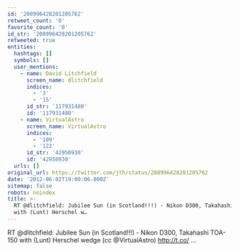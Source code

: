 ```yaml
---
id: '208996428201205762'
retweet_count: '0'
favorite_count: '0'
id_str: '208996428201205762'
retweeted: true
entities:
  hashtags: []
  symbols: []
  user_mentions:
    - name: David Litchfield
      screen_name: dlitchfield
      indices:
        - '3'
        - '15'
      id_str: '117931480'
      id: '117931480'
    - name: VirtualAstro
      screen_name: VirtualAstro
      indices:
        - '109'
        - '122'
      id_str: '42950930'
      id: '42950930'
  urls: []
original_url: https://twitter.com/jth/status/208996428201205762
date: '2012-06-02T19:00:06.000Z'
sitemap: false
robots: noindex
title: >-
  RT @dlitchfield: Jubilee Sun (in Scotland!!!) - Nikon D300, Takahashi TOA-150
  with (Lunt) Herschel w…
---
```


RT @dlitchfield: Jubilee Sun (in Scotland!!!) - Nikon D300, Takahashi TOA-150 with (Lunt) Herschel wedge (cc @VirtualAstro) http://t.co/ ...